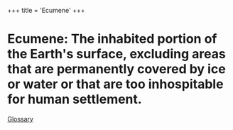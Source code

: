 +++
 title = 'Ecumene'
+++
# **Ecumen**e: The inhabited portion of the Earth's surface, excluding areas that are permanently covered by ice or water or that are too inhospitable for human settlement.

 [Glossary](./../glossary/)
